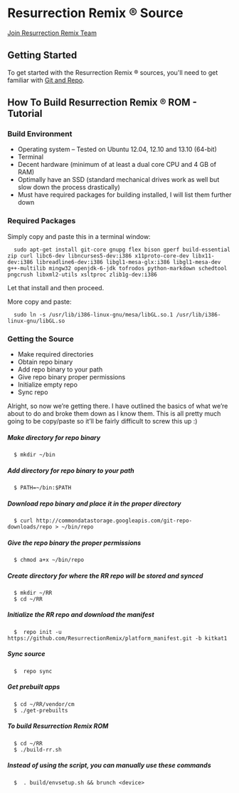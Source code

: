 Resurrection Remix ® Source
===================


[Join Resurrection Remix Team](http://www.resurrectionremix.com)

Getting Started
---------------
To get started with the Resurrection Remix ® sources, you'll need to get
familiar with [Git and Repo](http://source.android.com/source/version-control.html).

How To Build Resurrection Remix ® ROM - Tutorial
--------

### Build Environment

- Operating system – Tested on Ubuntu 12.04, 12.10 and 13.10 (64-bit)
- Terminal
- Decent hardware (minimum of at least a dual core CPU and 4 GB of RAM)
- Optimally have an SSD (standard mechanical drives work as well but slow down the process drastically)
- Must have required packages for building installed, I will list them further down

### Required Packages
Simply copy and paste this in a terminal window:

      sudo apt-get install git-core gnupg flex bison gperf build-essential zip curl libc6-dev libncurses5-dev:i386 x11proto-core-dev libx11-dev:i386 libreadline6-dev:i386 libgl1-mesa-glx:i386 libgl1-mesa-dev g++-multilib mingw32 openjdk-6-jdk tofrodos python-markdown schedtool pngcrush libxml2-utils xsltproc zlib1g-dev:i386

Let that install and then proceed.

More copy and paste:

      sudo ln -s /usr/lib/i386-linux-gnu/mesa/libGL.so.1 /usr/lib/i386-linux-gnu/libGL.so

### Getting the Source
- Make required directories
- Obtain repo binary
- Add repo binary to your path
- Give repo binary proper permissions
- Initialize empty repo
- Sync repo

Alright, so now we’re getting there. I have outlined the basics of what we’re about to do and broke them down as I know them. This is all pretty much going to be copy/paste so it’ll be fairly difficult to screw this up :)

##### Make directory for repo binary

      $ mkdir ~/bin

##### Add directory for repo binary to your path

      $ PATH=~/bin:$PATH

##### Download repo binary and place it in the proper directory

      $ curl http://commondatastorage.googleapis.com/git-repo-downloads/repo > ~/bin/repo

##### Give the repo binary the proper permissions

      $ chmod a+x ~/bin/repo

##### Create directory for where the RR repo will be stored and synced

      $ mkdir ~/RR
      $ cd ~/RR

##### Initialize the RR repo and download the manifest

      $  repo init -u https://github.com/ResurrectionRemix/platform_manifest.git -b kitkat1

##### Sync source

      $  repo sync

##### Get prebuilt apps

      $ cd ~/RR/vendor/cm
      $ ./get-prebuilts

##### To build Resurrection Remix ROM

      $ cd ~/RR
      $ ./build-rr.sh
      
##### Instead of using the script, you can manually use these commands

      $  . build/envsetup.sh && brunch <device>

